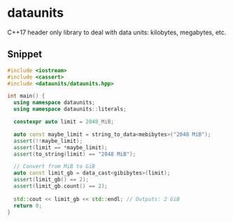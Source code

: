 # dataunits
C++17 header only library to deal with data units: kilobytes, megabytes, etc.

## Snippet

```cpp
#include <iostream>
#include <cassert>
#include <dataunits/dataunits.hpp>

int main() {
  using namespace dataunits;  
  using namespace dataunits::literals;  

  constexpr auto limit = 2048_MiB;

  auto const maybe_limit = string_to_data<mebibytes>("2048 MiB");
  assert(!!maybe_limit);
  assert(limit == *maybe_limit);  
  assert(to_string(limit) == "2048 MiB");

  // Convert from MiB to GiB
  auto const limit_gb = data_cast<gibibytes>(limit);
  assert(limit_gb() == 2);
  assert(limit_gb.count() == 2);
  
  std::cout << limit_gb << std::endl; // Outputs: 2 GiB
  return 0;
}
```
